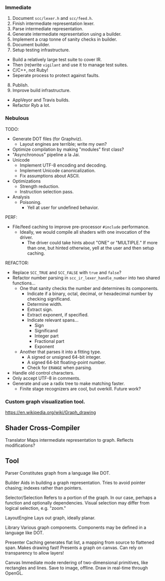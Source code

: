 ### Immediate

1. Document `scc/lexer.h` and `scc/feed.h`.
2. Finish intermediate representation lexer.
3. Parse intermediate representation.
 4. Generate intermediate representation using a builder.
5. Implement a crap tonne of sanity checks in builder.
6. Document builder.
7. Setup testing infrastructure.
 * Build a relatively large test suite to cover IR.
  * Then (re)write `vigilant` and use it to manage test suites.
   * C/C++, not Ruby!
   * Seperate process to protect against faults.
8. Publish.
9. Improve build infrastructure.
 * AppVeyor and Travis builds.
  * Refactor Ryb a lot.

### Nebulous

TODO:
  * Generate DOT files (for Graphviz).
    * Layout engines are terrible; write my own?
  * Optimize compilation by making "modules" first class?
  * "Asynchronous" pipeline a la Jai.
  * Unicode
    * Implement UTF-8 encoding and decoding.
    * Implement Unicode canonicalization.
    * Fix assumptions about ASCII.
  * Optimizations
    * Strength reduction.
    * Instruction selection pass.
  * Analysis
    * Poisoning.
      * Yell at user for undefined behavior. 

PERF:
  * File/feed caching to improve pre-processor `#include` performance.
    * Ideally, we would compile all shaders with one invocation of the driver.
      * The driver could take hints about "ONE" or "MULTIPLE." If more than one, but hinted otherwise, yell at the user and then setup caching.

REFACTOR:
  * Replace `SCC_TRUE` and `SCC_FALSE` with `true` and `false`?
  * Refactor number parsing in `scc_ir_lexer_handle_number` into two shared functions...
     * One that sanity checks the number and determines its components.
        * Indicate if a binary, octal, decimal, or hexadecimal number by checking significand.
        * Determine width.
        * Extract sign.
        * Extract exponent, if specified.
        * Indicate relevant spans...
           * Sign
           * Significand
           * Integer part
           * Fractional part
           * Exponent
     * Another that parses it into a fitting type.
        * A signed or unsigned 64-bit integer.
        * A signed 64-bit floating-point number.
        * Check for `ERANGE` when parsing.
  * Handle old control characters.
  * Only accept UTF-8 in comments.
  * Generate and use a radix tree to make matching faster.
    * Finite stage recognizers are cool, but overkill. Future work?

### Custom graph visualization tool.

https://en.wikipedia.org/wiki/Graph_drawing

 Shader Cross-Compiler
 ---

  Translator
   Maps intermediate representation to graph.
    Reflects modifications?

 Tool
 ---
  
  Parser
   Constitutes graph from a language like DOT.

  Builder
   Aids in building a graph representation.
    Tries to avoid pointer chasing; indexes rather than pointers.

  Selector/Selection
   Refers to a portion of the graph.
    In our case, perhaps a function and optionally dependencies.
   Visual selection may differ from logical selection, e.g. "zoom."

  LayoutEngine
   Lays out graph, ideally planar.

  Library
   Various graph components.
    Components may be defined in a language like DOT.

  Presenter
   Caching generates flat list, a mapping from source to flattened span.
    Makes drawing fast!
   Presents a graph on canvas.
    Can rely on transparency to allow layers!

  Canvas
   Immediate mode rendering of two-dimensional primitives, like rectangles and lines.
    Save to image, offline.
    Draw in real-time through OpenGL.
